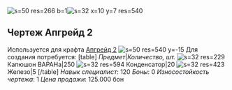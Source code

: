 ![s=50 res=266 b=1]()![s=32 x=10 y=7 res=540]()
## Чертеж Апгрейд 2
Используется для крафта [Апгрейд 2](/sys/economy/upgrades/up2) ![s=50 res=540 y=-15]() 
Для создания потребуется:
[table]
*Предмет*|*Количество, шт.*
![s=32 res=229]() Капюшон ВАРАНа|250
![s=32 res=594]() Конденсатор|20
![s=32 res=423]() Железо|5
[/table]
*Навык специалист*: 120
*Боны*: 0
*Износостойкость чертежа*: 1
*Цена продажи*: 125.000 бон